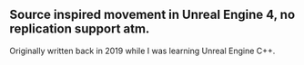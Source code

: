 ## Source inspired movement in Unreal Engine 4, no replication support atm.
Originally written back in 2019 while I was learning Unreal Engine C++.  
